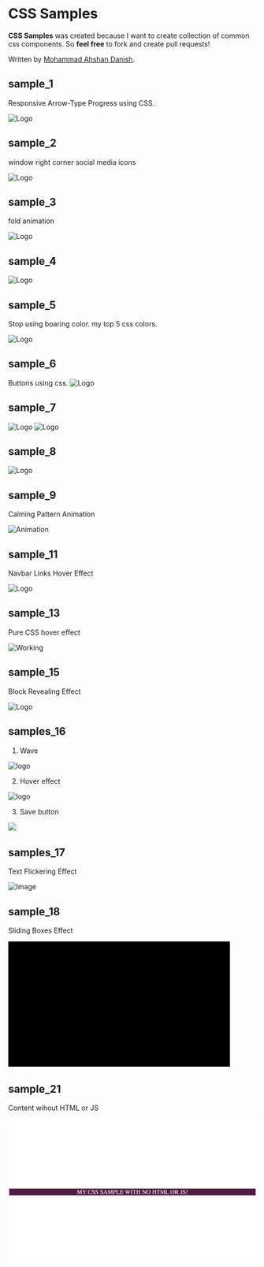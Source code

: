 # CSS Samples

**CSS Samples** was created because I want to create collection of common css components. So **feel free** to fork and create pull requests!

Written by [Mohammad Ahshan Danish](https://github.com/mailtodanish).

## sample_1

Responsive Arrow-Type Progress using CSS.

![Logo](https://github.com/mailtodanish/CSS-Samples/blob/main/CSS_SAMPLE_1/img/CPT2203092336-841x116.gif)

## sample_2

window right corner social media icons

![Logo](https://github.com/mailtodanish/CSS-Samples/blob/main/CSS_SAMPLE_2/img/CPT2203101616-245x473.gif)

## sample_3

fold animation

![Logo](https://github.com/mailtodanish/CSS-Samples/blob/main/CSS_SAMPLE_3/img/CPT2206160842-1048x212.gif)

## sample_4

![Logo](https://github.com/mailtodanish/CSS-Samples/blob/main/CSS_SAMPLE_4/img/CPT2208032032-230x102.gif)

## sample_5

Stop using boaring color. my top 5 css colors.

![Logo](https://github.com/mailtodanish/CSS-Samples/blob/main/CSS_SAMPLE_5/img/color.png)

## sample_6

Buttons using css.
![Logo](https://github.com/mailtodanish/CSS-Samples/blob/main/CSS_SAMPLE_6/img/CPT2210071956-567x125.gif)

## sample_7

![Logo](https://github.com/mailtodanish/CSS-Samples/blob/main/CSS_SAMPLE_7/img/CPT2210071952-751x130.gif)
![Logo](https://github.com/mailtodanish/CSS-Samples/blob/main/CSS_SAMPLE_7/img/CPT2210071953-204x673.gif)

## sample_8

![Logo](https://github.com/mailtodanish/CSS-Samples/blob/main/CSS_SAMPLE_8/img/img.gif)

## sample_9

Calming Pattern Animation

![Animation](https://github.com/void-hr/CSS-Samples/blob/main/CSS_SAMPLE_9/image/img.gif)

## sample_11

Navbar Links Hover Effect

![Logo](https://github.com/hemani-gajjar/CSS-Samples/blob/main/CSS_SAMPLE_11/NavbarLinksHoverEffect.gif)

## sample_13

Pure CSS hover effect

![Working](./CSS_SAMPLE_13/image/CSS%20Hover%20effect%20and%2023%20more%20pages%20-%20Personal%20-%20Microsoft_%20Edge%202022-10-10%2017-03-16.gif)

## sample_15

Block Revealing Effect

![Logo](https://github.com/mokshkori/CSS-Samples/blob/main/CSS_SAMPLE_15/block_revealing_effect.gif)

## samples_16

1. Wave

![logo](https://github.com/Koustavjr/CSS-Samples/blob/main/CSS_SAMPLE_16/wave.gif) 

2. Hover effect

![logo](https://github.com/Koustavjr/CSS-Samples/blob/main/CSS_SAMPLE_16/hover_effect.gif)

3. Save button

![](https://github.com/Koustavjr/CSS-Samples/blob/main/CSS_SAMPLE_16/savebutton.gif)

## samples_17

Text Flickering Effect

![Image](https://github.com/Minkyeong-Ko/CSS-Samples/blob/CSS_SAMPLE_17/CSS_SAMPLE%2017/text_flickering_effect.gif)

## sample_18

Sliding Boxes Effect

![Logo](https://github.com/25011908vardhan/CSS-Samples/blob/cssSamp/CSS_SAMPLE_18/slidingBoxes.gif)

## sample_21

Content wihout HTML or JS

![Logo](https://github.com/SnehaNarendran01071998/CSS-Samples/blob/CSS_SAMPLE_NO_HTML/CSS_SAMPLE_21/img/Screenshot%202022-10-25%20at%208.35.26%20AM.png)